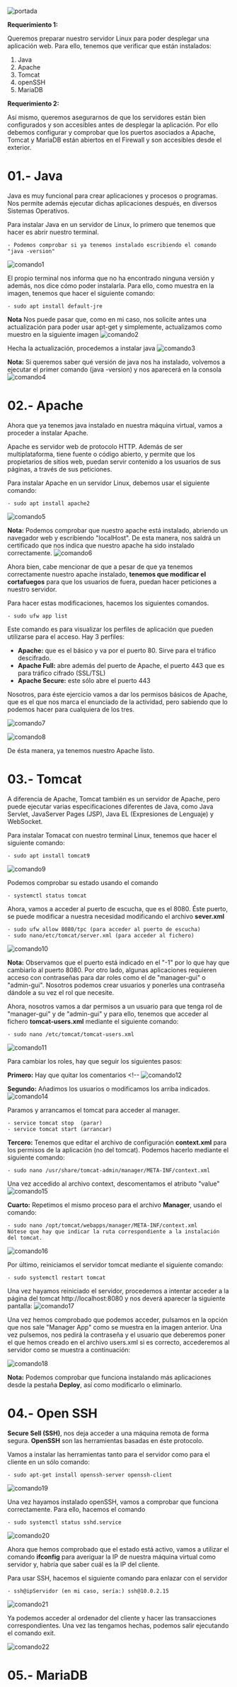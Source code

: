 ![portada](imagenes/portada.png)


**Requerimiento 1:**

Queremos preparar nuestro servidor Linux para poder desplegar una aplicación web. Para ello, tenemos que verificar que están instalados:

1. Java
2. Apache
3. Tomcat
4. openSSH
5. MariaDB

**Requerimiento 2:**

Así mismo, queremos asegurarnos de que los servidores están bien configurados y son accesibles antes de desplegar la aplicación. Por ello debemos configurar y comprobar que los puertos asociados a Apache, Tomcat y MariaDB están abiertos en el Firewall y son accesibles desde el exterior.

# 01.- Java 

Java es muy funcional para crear aplicaciones y procesos o programas. Nos permite además ejecutar dichas aplicaciones después, en diversos Sistemas Operativos. 

Para instalar Java en un servidor de Linux, lo primero que tenemos que hacer es abrir nuestro terminal.

	- Podemos comprobar si ya tenemos instalado escribiendo el comando "java -version"
	
![comando1](imagenes/comando1.png) 

El propio terminal nos informa que no ha encontrado ninguna versión y además, nos dice cómo poder instalarla. Para ello, como muestra en la imagen, tenemos que hacer el siguiente comando:

	- sudo apt install default-jre

**Nota** Nos puede pasar que, como en mi caso, nos solicite antes una actualización para poder usar apt-get y simplemente, actualizamos como muestro en la siguiente imagen
![comando2](imagenes/comando2.png)

Hecha la actualización, procedemos a instalar java
![comando3](imagenes/comando3.png) 

**Nota:** Si queremos saber qué versión de java nos ha instalado, volvemos a ejecutar el primer comando (java -version) y nos aparecerá en la consola
![comando4](imagenes/comando4.png)

# 02.- Apache

Ahora que ya tenemos java instalado en nuestra máquina virtual, vamos a proceder a instalar Apache. 

Apache es servidor web de protocolo HTTP. Además de ser multiplataforma, tiene fuente o código abierto, y permite que los propietarios de sitios web, puedan servir contenido a los usuarios de sus páginas, a través de sus peticiones. 

Para instalar Apache en un servidor Linux, debemos usar el siguiente comando:

	- sudo apt install apache2

![comando5](imagenes/comando05.png)

**Nota:** Podemos comprobar que nuestro apache está instalado, abriendo un navegador web y escribiendo "localHost". De esta manera, nos saldrá un certificado que nos indica que nuestro apache ha sido instalado correctamente.
![comando6](imagenes/comando6.png)


Ahora bien, cabe mencionar de que a pesar de que ya tenemos correctamente nuestro apache instalado, **tenemos que modificar el cortafuegos** para que los usuarios de fuera, puedan hacer peticiones a nuestro servidor. 

Para hacer estas modificaciones, hacemos los siguientes comandos.

	- sudo ufw app list  

Este comando es para visualizar los perfiles de aplicación que pueden utilizarse para el acceso. Hay 3 perfiles:

- **Apache:** que es el básico y va por el puerto 80. Sirve para el tráfico descifrado.
- **Apache Full:** abre además del puerto de Apache, el puerto 443 que es para tráfico cifrado (SSL/TSL)
- **Apache Secure:** este sólo abre el puerto 443

Nosotros, para éste ejercicio vamos a dar los permisos básicos de Apache,  que es el que nos marca el enunciado de la actividad, pero sabiendo que lo podemos hacer para cualquiera de los tres.

![comando7](imagenes/comando7.png) 

![comando8](imagenes/comando8.png)

De ésta manera, ya tenemos nuestro Apache listo.

# 03.- Tomcat

A diferencia de Apache, Tomcat también es un servidor de Apache, pero puede ejecutar varias especificaciones diferentes de Java, como Java Servlet, JavaServer Pages (JSP), Java EL (Expresiones de Lenguaje) y WebSocket.

Para instalar Tomacat con nuestro terminal Linux, tenemos que hacer el siguiente comando:

	- sudo apt install tomcat9

![comando9](imagenes/comando9.png)

Podemos comprobar su estado usando el comando 

	- systemctl status tomcat

Ahora, vamos a acceder al puerto de escucha, que es el 8080. Éste puerto, se puede modificar a nuestra necesidad modificando el archivo **sever.xml** 

	- sudo ufw allow 8080/tpc (para acceder al puerto de escucha)
	- sudo nano/etc/tomcat/server.xml (para acceder al fichero)

![comando10](imagenes/comando10.png)

**Nota:** Observamos que el puerto está indicado en el "-1" por lo que hay que cambiarlo al puerto 8080. Por otro lado, algunas aplicaciones requieren acceso con contraseñas para dar roles como el de "manager-gui" o "admin-gui". Nosotros podemos crear usuarios y ponerles una contraseña dándole a su vez el rol que necesite.

Ahora, nosotros vamos a dar permisos a un usuario para que tenga rol de "manager-gui" y de "admin-gui" y para ello, tenemos que acceder al fichero **tomcat-users.xml** mediante el siguiente comando:

	- sudo nano /etc/tomcat/tomcat-users.xml
![comando11](imagenes/comando11.png)

Para cambiar los roles, hay que seguir los siguientes pasos:

**Primero:** Hay que quitar los comentarios <!-- 
![comando12](imagenes/comando12.png)

**Segundo:** Añadimos los usuarios o modificamos los arriba indicados.
![comando14](imagenes/comando14.png)

Paramos y arrancamos el tomcat para acceder al manager.

	- service tomcat stop  (parar)
	- service tomcat start (arrancar)


**Tercero:** Tenemos que editar el archivo de configuración **context.xml** para los permisos de la aplicación (no del tomcat). Podemos hacerlo mediante el siguiente comando:

	- sudo nano /usr/share/tomcat-admin/manager/META-INF/context.xml

Una vez accedido al archivo context, descomentamos el atributo "value"
![comando15](imagenes/comando15.png)

**Cuarto:** Repetimos el mismo proceso para el archivo **Manager**, usando el comando:

	- sudo nano /opt/tomcat/webapps/manager/META-INF/context.xml
	Nótese que hay que indicar la ruta correspondiente a la instalación del tomcat.

![comando16](imagenes/comando16.png)

Por último, reiniciamos el servidor tomcat mediante el siguiente comando:

	- sudo systemctl restart tomcat

Una vez hayamos reiniciado el servidor, procedemos a intentar acceder a la página del tomcat http://localhost:8080 y nos deverá aparecer la siguiente pantalla:
![comando17](imagenes/comando17.png)

Una vez hemos comprobado que podemos acceder, pulsamos en la opción que nos sale "Manager App" como se muestra en la imagen anterior. Una vez pulsemos, nos pedirá la contraseña y el usuario que deberemos poner el que hemos creado en el archivo users.xml si es correcto, accederemos al servidor como se muestra a continuación:

![comando18](imagenes/comando18.png)

**Nota:** Podemos comprobar que funciona instalando más aplicaciones desde la pestaña **Deploy**, así como modificarlo o eliminarlo.

# 04.- Open SSH

**Secure Sell (SSH)**, nos deja acceder a una máquina remota de forma segura. **OpenSSH** son las herramientas basadas en éste protocolo. 

Vamos a instalar las herramientas tanto para el servidor como para el cliente en un sólo comando:

	- sudo apt-get install openssh-server openssh-client

![comando19](imagenes/comando19.png)

Una vez hayamos instalado openSSH, vamos a comprobar que funciona correctamente. Para ello, hacemos el comando

	- sudo systemctl status sshd.service

![comando20](imagenes/comando20.png)

Ahora que hemos comprobado que el estado está activo, vamos a utilizar el comando **ifconfig** para averiguar la IP de nuestra máquina virtual como servidor y, habría que saber cuál es la IP del cliente.

Para usar SSH, hacemos el siguiente comando para enlazar con el servidor

	- ssh@ipServidor (en mi caso, sería:) ssh@10.0.2.15

![comando21](imagenes/comando21.png)

Ya podemos acceder al ordenador del cliente y hacer las transacciones correspondientes. Una vez las tengamos hechas, podemos salir ejecutando el comando exit.

![comando22](imagenes/comando22.png)

# 05.- MariaDB

